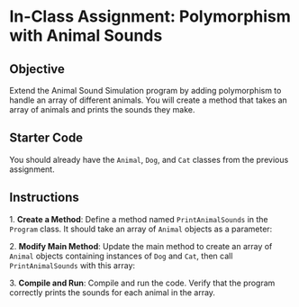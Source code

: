 # In-Class Assignment: Polymorphism with Animal Sounds

## Objective

Extend the Animal Sound Simulation program by adding polymorphism to handle an array of different animals. You will create a method that takes an array of animals and prints the sounds they make.

## Starter Code

You should already have the `Animal`, `Dog`, and `Cat` classes from the previous assignment.

## Instructions

1\. **Create a Method**: Define a method named `PrintAnimalSounds` in the `Program` class. It should take an array of `Animal` objects as a parameter:

2\. **Modify Main Method**: Update the main method to create an array of `Animal` objects containing instances of `Dog` and `Cat`, then call `PrintAnimalSounds` with this array:

3\. **Compile and Run**: Compile and run the code. Verify that the program correctly prints the sounds for each animal in the array.